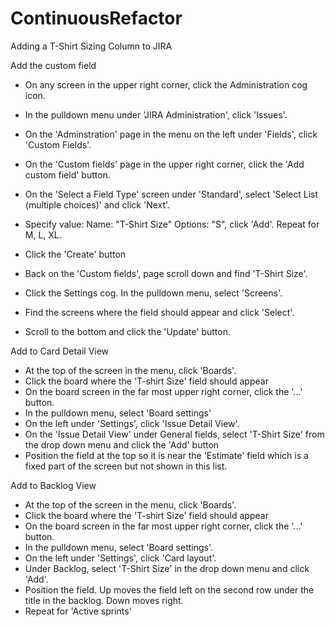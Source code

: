 # ContinuousRefactor

Adding a T-Shirt Sizing Column to JIRA

Add the custom field
- On any screen in the upper right corner, click the Administration cog icon.
- In the pulldown menu under 'JIRA Administration', click 'Issues'.
- On the 'Adminstration' page in the menu on the left under 'Fields', click 'Custom Fields'.
- On the 'Custom fields' page in the upper right corner, click the 'Add custom field' button.
- On the 'Select a Field Type' screen under 'Standard', select 'Select List (multiple choices)' and click 'Next'.
- Specify value:
   Name: "T-Shirt Size"
   Options: "S", click 'Add'.  Repeat for M, L, XL.
- Click the 'Create' button

- Back on the 'Custom fields', page scroll down and find 'T-Shirt Size'.
- Click the Settings cog.  In the pulldown menu, select 'Screens'.
- Find the screens where the field should appear and click 'Select'.
- Scroll to the bottom and click the 'Update' button.

Add to Card Detail View
- At the top of the screen in the menu, click 'Boards'.
- Click the board where the 'T-shirt Size' field should appear
- On the board screen in the far most upper right corner, click the '...' button.
- In the pulldown menu, select 'Board settings'
- On the left under 'Settings', click 'Issue Detail View'.
- On the 'Issue Detail View' under General fields, select 'T-Shirt Size' from the drop down menu and click the 'Add' button
- Position the field at the top so it is near the 'Estimate' field which is a fixed part of the screen but not shown in this list.

Add to Backlog View
- At the top of the screen in the menu, click 'Boards'.
- Click the board where the 'T-shirt Size' field should appear
- On the board screen in the far most upper right corner, click the '...' button.
- In the pulldown menu, select 'Board settings'.
- On the left under 'Settings', click 'Card layout'.
- Under Backlog, select 'T-Shirt Size' in the drop down menu and click 'Add'.
- Position the field.  Up moves the field left on the second row under the title in the backlog. Down moves right.
- Repeat for 'Active sprints'

